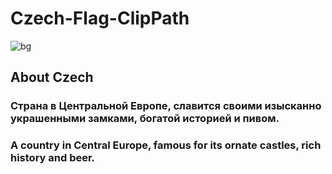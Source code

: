 # Czech-Flag-ClipPath

![bg](https://user-images.githubusercontent.com/56477695/153781127-818b1fb8-9a4c-4291-9715-2043cda32d95.jpg)

## About Czech

### Страна в Центральной Европе, славится своими изысканно украшенными замками, богатой историей и пивом.

### A country in Central Europe, famous for its ornate castles, rich history and beer.
